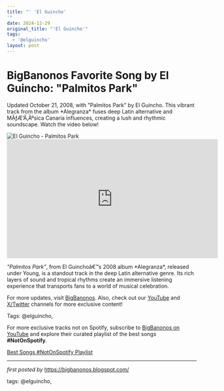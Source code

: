 ```yaml
---
title: "' 'El Guincho'
'"
date: 2024-12-29
original_title: "'El Guincho'"
tags:
  - '@elguincho'
layout: post
---
```

<!-- Title of the Post -->
<h1 >BigBanonos Favorite Song by El Guincho: "Palmitos Park"</h1> <!-- Introductory Text -->
<p >Updated October 21, 2008, with "Palmitos Park" by El Guincho. This vibrant track from the album *Alegranza* fuses deep Latin alternative and MÃƒÆ’Ã‚Âºsica Canaria influences, creating a lush and rhythmic soundscape. Watch the video below!</p> <!-- Featured Image -->
<div > <img src="https://i.scdn.co/image/ab677762000056b8cfabc91b78981d2b0ce63b01" alt="El Guincho - Palmitos Park" />
</div> <!-- YouTube Video Embed -->
<div > <iframe width="560" height="315" src="https://www.youtube.com/embed/lK2zMpUfqVk" frameborder="0" allowfullscreen></iframe>
</div> <!-- Song Information -->
<div > <p><em>"Palmitos Park"</em>, from El Guinchoâ€™s 2008 album *Alegranza*, released under Young, is a standout track in the deep Latin alternative genre. Its rich layers of sound and tropical rhythms create an immersive listening experience that transports fans to a world of musical celebration.</p>
</div> <!-- Footer Links -->
<div > <p>For more updates, visit <a href="https://bigbanonos.blogspot.com/" target="_blank">BigBanonos</a>. Also, check out our <a href="https://www.youtube.com/@BigBanonos" target="_blank">YouTube</a> and <a href="https://x.com/bigbanonos" target="_blank">X/Twitter</a> channels for more exclusive content!</p>
</div> <!-- Tags -->
<p >Tags: @elguincho,</p>


<!--Subscribe and Playlist Links-->
<div>
    <p>For more exclusive tracks not on Spotify, subscribe to <a href="https://www.youtube.com/@BigBanonos" target="_blank">BigBanonos on YouTube</a> and explore their curated playlist of the best songs <strong>#NotOnSpotify</strong>.</p>
    <p><a href="https://www.youtube.com/playlist?list=PLtuNtuTatqI0kFahUCbtbfenC_ET5O_tr" target="_blank">Best Songs #NotOnSpotify Playlist<br /></a></p></div>

<hr />

<p><em>first posted by</em> <a href="https://bigbanonos.blogspot.com/" rel="noopener" target="_new">https://bigbanonos.blogspot.com/</a></p>

<p>tags: @elguincho,</p>
